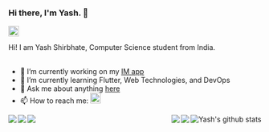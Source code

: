 ### Hi there, I'm Yash. 👋
<a href="https://twitter.com/shirbhateyash">
  <img align="left" alt=" Yash Shirbhate | Twitter" width="21px" src="https://raw.githubusercontent.com/anuraghazra/anuraghazra/master/assets/twitter.svg" />
</a>
<br />
<br />
Hi! I am Yash Shirbhate, Computer Science student from India.
<br />
<br />

- 🔭 I’m currently working on my [IM app](https://github.com/yashimself/x)
- 🌱 I’m currently learning Flutter, Web Technologies, and DevOps
- 💬 Ask me about anything [here](https://github.com/yashimself/yashimself/issues)
- 📫 How to reach me: <a href="https://twitter.com/shirbhateyash">
  <img alt=" Yash Shirbhate | Twitter" width="21px" src="https://raw.githubusercontent.com/anuraghazra/anuraghazra/master/assets/twitter.svg" />
</a>



  <img align="left" src="https://github-readme-stats.vercel.app/api/top-langs/?username=yashimself&show_icons=true&theme=radical&hide=glsl,python" />

  <img align="right" src="https://github-readme-stats.vercel.app/api?username=yashimself&show_icons=true&theme=radical&line_height=27" alt="Yash's github stats" />

<a href="https://github.com/yashimself/x">
  <img align="left" src="https://github-readme-stats.vercel.app/api/pin/?username=yashimself&show_icons=true&repo=x&theme=radical" />
</a>
<a href="https://github.com/yashimself/flutter_project">
  <img align="left" src="https://github-readme-stats.vercel.app/api/pin/?username=yashimself&show_icons=true&repo=flutter_project&theme=radical" />
</a>
<a href="https://github.com/yashimself/java">
  <img align="right" src="https://github-readme-stats.vercel.app/api/pin/?username=yashimself&show_icons=true&repo=java&theme=radical" />
</a>
<a href="https://github.com/yashimself/python">
  <img align="right" src="https://github-readme-stats.vercel.app/api/pin/?username=yashimself&show_icons=true&repo=python&theme=radical" />
</a>
